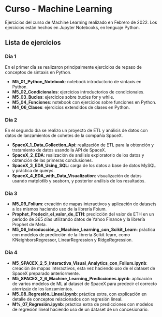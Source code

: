 # Curso - Machine Learning

Ejercicios del curso de Machine Learning realizado en Febrero de 2022. Los ejercicios están hechos en Jupyter Notebooks, en lenguaje Python.

## Lista de ejercicios

### Día 1

En el primer día se realizaron principalmente ejercicios de repaso de conceptos de sintaxis en Python.

- **M5_01_Python_Notebook**: notebook introductorio de sintaxis en Python.
- **M5_02_Condicionales**: ejercicios introductorios de condicionales.
- **M5_03_Bucles**: ejercicios sobre bucles for y while.
- **M5_04_Funciones**: notebook con ejercicios sobre funciones en Python.
- **M4_06_Clases**: ejercicios extendidos de clases en Python.

### Día 2

En el segundo día se realizo un proyecto de ETL y análisis de datos con datos de lanzamientos de cohetes de la compañía SpaceX.

- **SpaceX_1_Data_Collection_Api**: realización de ETL para la obtención y tratamiento de datos usando la API de SpaceX.
- **SpaceX_2_EDA**: realización de análisis exploratorio de los datos y obtención de las primeras conclusiones.
- **SpaceX_3_EDA_Using_SQL**: carga de los datos a base de datos MySQL y práctica de querys.
- **SpaceX_4_EDA_with_Data_Visualization**: visualización de datos usando matplotlib y seaborn, y posterior análisis de los resultados.

### Día 3

- **M5_09_Folium**: creación de mapas interactivos y aplicación de datasets a los mismos haciendo uso de la librería Foium.
- **Prophet_Predecir_el_valor_de_ETH**: predicción del valor de ETH en un periodo de 365 días utilizando datos de Yahoo Finance y la librería Prophet de Meta.
- **M5_06_Introducción_a_Machine_Learning_con_Scikit_Learn**: práctica con modelos de predicción de la librería Scikit-learn, como KNeighborsRegressor, LinearRegression y RidgeRegression.

### Día 4

- **M5_SPACEX_2_5_Interactiva_Visual_Analytics_con_Folium.ipynb**: creación de mapas interactivos, esta vez haciendo uso de el dataset de SpaceX preparado anteriormente.
- **M5_SPACEX_2_6_Machine_Learning_Predicciones.ipynb**: aplicación de varios modelos de ML al dataset de SpaceX para predecir el correcto aterrizaje de los lanzamientos.
- **M5_08_Regresión_Lineal.ipynb**: práctica extra, con explicación en detalle de conceptos relacionados con regresión lineal.
- **M%_07_Regresión.ipynb**: práctica extra de predicciones con modelos de regresión lineal haciendo uso de un dataset de un concesionario.

